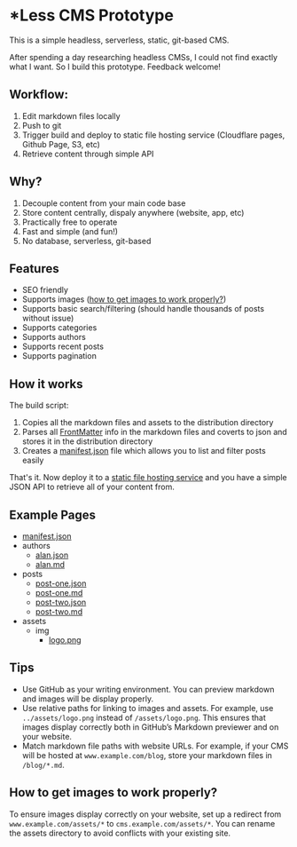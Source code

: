# \*Less CMS Prototype

This is a simple headless, serverless, static, git-based CMS.

After spending a day researching headless CMSs, I could not find exactly what I want. So I build this prototype. Feedback welcome!

## Workflow:

1) Edit markdown files locally
2) Push to git
3) Trigger build and deploy to static file hosting service (Cloudflare pages, Github Page, S3, etc)
4) Retrieve content through simple API

## Why?

1) Decouple content from your main code base
2) Store content centrally, dispaly anywhere (website, app, etc)
3) Practically free to operate
4) Fast and simple (and fun!)
5) No database, serverless, git-based

## Features

- SEO friendly
- Supports images ([how to get images to work properly?](#how-to-get-images-to-work-properly))
- Supports basic search/filtering (should handle thousands of posts without issue)
- Supports categories
- Supports authors
- Supports recent posts
- Supports pagination

## How it works

The build script:

1) Copies all the markdown files and assets to the distribution directory
2) Parses all [FrontMatter](https://www.npmjs.com/package/front-matter) info in the markdown files and coverts to json and stores it in the distribution directory
3) Creates a [manifest.json](https://less-cms-prototype.pages.dev/manifest.json) file which allows you to list and filter posts easily

That's it. Now deploy it to a [static file hosting service](https://developers.cloudflare.com/pages/framework-guides/deploy-anything/) and you have a simple JSON API to retrieve all of your content from.

## Example Pages

- [manifest.json](https://less-cms-prototype.pages.dev/manifest.json)
- authors
    - [alan.json](https://less-cms-prototype.pages.dev/authors/alan.json)
    - [alan.md](https://less-cms-prototype.pages.dev/authors/alan.json)
- posts
    - [post-one.json](https://less-cms-prototype.pages.dev/posts/post-one.json)
    - [post-one.md](https://less-cms-prototype.pages.dev/posts/post-one.md)
    - [post-two.json](https://less-cms-prototype.pages.dev/posts/post-two.json)
    - [post-two.md](https://less-cms-prototype.pages.dev/posts/post-two.md)
- assets
    - img
        - [logo.png](https://less-cms-prototype.pages.dev/assets/img/logo.png)

## Tips

- Use GitHub as your writing environment. You can preview markdown and images will be display properly.
- Use relative paths for linking to images and assets. For example, use `../assets/logo.png` instead of `/assets/logo.png`. This ensures that images display correctly both in GitHub’s Markdown previewer and on your website.
- Match markdown file paths with website URLs. For example, if your CMS will be hosted at `www.example.com/blog`, store your markdown files in `/blog/*.md`.

## How to get images to work properly?

To ensure images display correctly on your website, set up a redirect from `www.example.com/assets/*` to `cms.example.com/assets/*`. You can rename the assets directory to avoid conflicts with your existing site.
